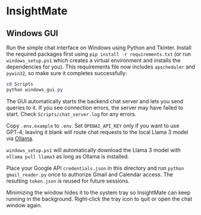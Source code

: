# InsightMate

## Windows GUI

Run the simple chat interface on Windows using Python and Tkinter. Install
the required packages first using `pip install -r requirements.txt` (or run
`windows_setup.ps1` which creates a virtual environment and installs the
dependencies for you). This requirements file now includes `apscheduler` and
`pywin32`, so make sure it completes successfully:

```powershell
cd Scripts
python windows_gui.py
```

The GUI automatically starts the backend chat server and lets you send
queries to it. If you see connection errors, the server may have failed to
start. Check `Scripts/chat_server.log` for any errors.

Copy `.env.example` to `.env`. Set `OPENAI_API_KEY` only if you want to use
GPT‑4; leaving it blank will route chat requests to the local Llama 3 model via
[Ollama](https://ollama.ai/).

`windows_setup.ps1` will automatically download the Llama 3 model with
`ollama pull llama3` as long as Ollama is installed.

Place your Google API `credentials.json` in this directory and run
`python gmail_reader.py` once to authorize Gmail and Calendar access. The
resulting `token.json` is reused for future sessions.

Minimizing the window hides it to the system tray so InsightMate can keep
running in the background. Right‑click the tray icon to quit or open the
chat window again.

